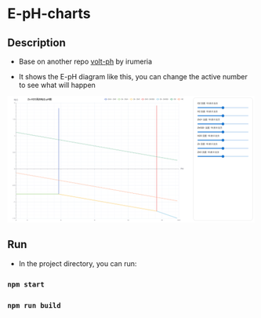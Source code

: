# E-pH-charts

## Description

+ Base on another repo <a href="https://github.com/irumeria/volt-ph">volt-ph</a> by irumeria

+ It shows the E-pH diagram like this, you can change the active number to see what will happen
 
<img src="example.png" />

## Run

+ In the project directory, you can run:

### `npm start`


### `npm run build`

